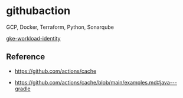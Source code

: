 # githubaction

GCP, Docker, Terraform, Python, Sonarqube

[gke-workload-identity](https://github.com/DevSecOpsSamples/gke-workload-identity/blob/master/.github/workflows/build.yml)

## Reference

- https://github.com/actions/cache

- https://github.com/actions/cache/blob/main/examples.md#java---gradle